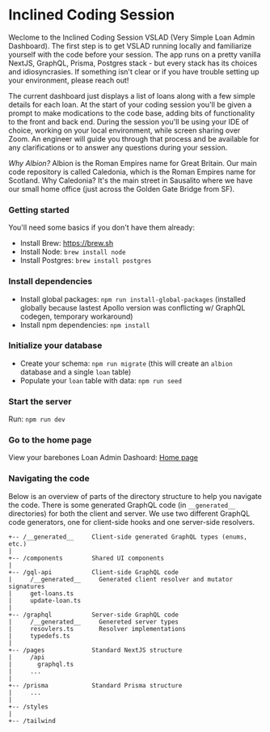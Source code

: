 # Inclined Coding Session

Weclome to the Inclined Coding Session VSLAD (Very Simple Loan Admin Dashboard). The first step is to get VSLAD running locally and familiarize yourself with the code before your session. The app runs on a pretty vanilla NextJS, GraphQL, Prisma, Postgres stack - but every stack has its choices and idiosyncrasies. If something isn't clear or if you have trouble setting up your environment, please reach out!

The current dashboard just displays a list of loans along with a few simple details for each loan. At the start of your coding session you'll be given a prompt to make modications to the code base, adding bits of functionality to the front and back end. During the session you'll be using your IDE of choice, working on your local environment, while screen sharing over Zoom. An engineer will guide you through that process and be available for any clarifications or to answer any questions during your session.

*Why Albion?*
Albion is the Roman Empires name for Great Britain. Our main code repository is called Caledonia, which is the Roman Empires name for Scotland. Why Caledonia? It's the main street in Sausalito where we have our small home office (just across the Golden Gate Bridge from SF).

### Getting started

You'll need some basics if you don't have them already:
- Install Brew: https://brew.sh
- Install Node: `brew install node`
- Install Postgres: `brew install postgres`

### Install dependencies

- Install global packages: `npm run install-global-packages` (installed globally because lastest Apollo version was conflicting w/ GraphQL codegen, temporary workaround)
- Install npm dependencies: `npm install`

### Initialize your database

- Create your schema: `npm run migrate` (this will create an `albion` database and a single `loan` table)
- Populate your `loan` table with data: `npm run seed`

### Start the server

Run: `npm run dev`

### Go to the home page 

View your barebones Loan Admin Dashoard: [Home page](http://localhost:3000)

### Navigating the code

Below is an overview of parts of the directory structure to help you navigate the code. There is some generated GraphQL code (in `__generated__` directories) for both the client and server. We use two different GraphQL code generators, one for client-side hooks and one server-side resolvers.

```
+-- /__generated__     Client-side generated GraphQL types (enums, etc.)
|
+-- /components        Shared UI components
|
+-- /gql-api           Client-side GraphQL code
|     /__generated__     Generated client resolver and mutator signatures
|     get-loans.ts             
|     update-loan.ts
|
+-- /graphql           Server-side GraphQL code
|     /__generated__     Genereted server types
|     resovlers.ts       Resolver implementations
|     typedefs.ts
|
+-- /pages             Standard NextJS structure
|     /api
|       graphql.ts
|     ...
|    
+-- /prisma            Standard Prisma structure
|     ...
|
+-- /styles
|
+-- /tailwind
```
